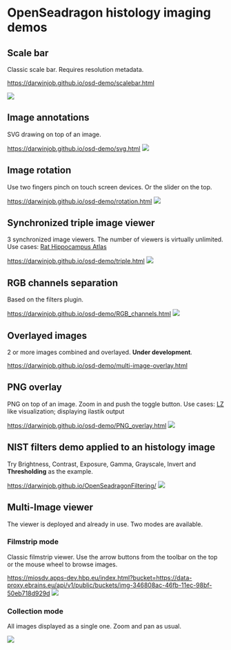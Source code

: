 # OpenSeadragon histology imaging demos
## Scale bar
Classic scale bar. Requires resolution metadata.

https://darwinjob.github.io/osd-demo/scalebar.html

![](resources/scalebar.png)
## Image annotations
SVG drawing on top of an image. 

https://darwinjob.github.io/osd-demo/svg.html
![](resources/svg_annotations.png)
## Image rotation
Use two fingers pinch on touch screen devices. Or the slider on the top.

https://darwinjob.github.io/osd-demo/rotation.html
![](resources/rotated.png)
## Synchronized triple image viewer
3 synchronized image viewers. The number of viewers is virtually unlimited. Use cases: [Rat Hippocampus Atlas](https://www.frontiersin.org/articles/10.3389/fninf.2011.00002/full)

https://darwinjob.github.io/osd-demo/triple.html
![](resources/triple.png)
## RGB channels separation
Based on the filters plugin.

https://darwinjob.github.io/osd-demo/RGB_channels.html
![](resources/RGB.png)
## Overlayed images
2 or more images combined and overlayed. **Under development**. 

https://darwinjob.github.io/osd-demo/multi-image-overlay.html
## PNG overlay
PNG on top of an image. Zoom in and push the toggle button. Use cases: [LZ](https://github.com/Tevemadar/LocaliZoom) like visualization; displaying ilastik output  

https://darwinjob.github.io/osd-demo/PNG_overlay.html
![](resources/PNG-overlay.png)
## NIST filters demo applied to an histology image
Try Brightness, Contrast, Exposure, Gamma, Grayscale, Invert and **Thresholding** as the example.

https://darwinjob.github.io/OpenSeadragonFiltering/
![](resources/thresh.png)
## Multi-Image viewer
The viewer is deployed and already in use. Two modes are available.
### Filmstrip mode
Classic filmstrip viewer. Use the arrow buttons from the toolbar on the top or the mouse wheel to browse images.

https://miosdv.apps-dev.hbp.eu/index.html?bucket=https://data-proxy.ebrains.eu/api/v1/public/buckets/img-346808ac-46fb-11ec-98bf-50eb718d929d
![](resources/multi-film.png)
### Collection mode
All images displayed as a single one. Zoom and pan as usual.

![](resources/multi-collection.png)

